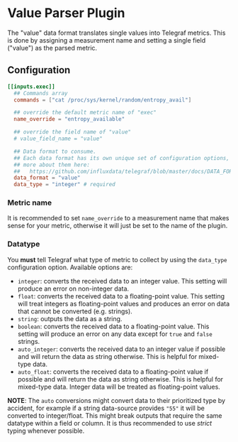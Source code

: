 # Value Parser Plugin

The "value" data format translates single values into Telegraf metrics. This
is done by assigning a measurement name and setting a single field ("value")
as the parsed metric.

## Configuration

```toml
[[inputs.exec]]
  ## Commands array
  commands = ["cat /proc/sys/kernel/random/entropy_avail"]

  ## override the default metric name of "exec"
  name_override = "entropy_available"

  ## override the field name of "value"
  # value_field_name = "value"

  ## Data format to consume.
  ## Each data format has its own unique set of configuration options, read
  ## more about them here:
  ##   https://github.com/influxdata/telegraf/blob/master/docs/DATA_FORMATS_INPUT.md
  data_format = "value"
  data_type = "integer" # required
```

### Metric name

It is recommended to set `name_override` to a measurement name that makes sense
for your metric, otherwise it will just be set to the name of the plugin.

### Datatype

You **must** tell Telegraf what type of metric to collect by using the
`data_type` configuration option. Available options are:

- `integer`: converts the received data to an integer value. This setting will
             produce an error on non-integer data.
- `float`:   converts the received data to a floating-point value. This setting
             will treat integers as floating-point values and produces an error
             on data that cannot be converted (e.g. strings).
- `string`:  outputs the data as a string.
- `boolean`: converts the received data to a floating-point value. This setting
             will produce an error on any data except for `true` and `false`
             strings.
- `auto_integer`: converts the received data to an integer value if possible and
                  will return the data as string otherwise. This is helpful for
                  mixed-type data.
- `auto_float`: converts the received data to a floating-point value if possible
                and will return the data as string otherwise. This is helpful
                for mixed-type data. Integer data will be treated as
                floating-point values.

**NOTE**: The `auto` conversions might convert data to their prioritized type
by accident, for example if a string data-source provides `"55"` it will be
converted to integer/float. This might break outputs that require the same
datatype within a field or column. It is thus recommended to use *strict* typing
whenever possible.
